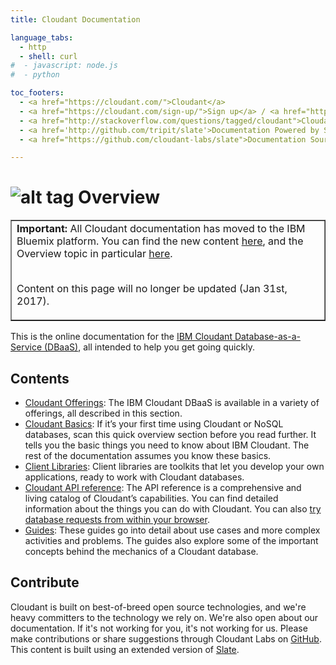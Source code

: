 ```yaml
---
title: Cloudant Documentation

language_tabs:
  - http
  - shell: curl
#  - javascript: node.js
#  - python

toc_footers:
  - <a href="https://cloudant.com/">Cloudant</a>
  - <a href="https://cloudant.com/sign-up/">Sign up</a> / <a href="https://cloudant.com/sign-in/">Sign in</a>
  - <a href="http://stackoverflow.com/questions/tagged/cloudant">Cloudant on StackOverflow</a>
  - <a href='http://github.com/tripit/slate'>Documentation Powered by Slate</a>
  - <a href="https://github.com/cloudant-labs/slate">Documentation Source</a>

---
```


# ![alt tag](images/documentation_icon.png) Overview

<table border='1'>
<tr>
<td><b>Important:</b> All Cloudant documentation has moved to the IBM Bluemix platform.
You can find the new content
<a href="https://console.ng.bluemix.net/docs/services/Cloudant/getting-started.html">here</a>,
and the Overview topic in particular
<a href="https://console.ng.bluemix.net/docs/services/Cloudant/cloudant.html">here</a>.
<br/><br/>
<p>Content on this page will no longer be updated (Jan 31st, 2017).</p>
</td>
</tr>
</table>

This is the online documentation for the [IBM Cloudant Database-as-a-Service (DBaaS)](https://cloudant.com/),
all intended to help you get going quickly.

## Contents

*	[Cloudant Offerings](offerings.html): The IBM Cloudant DBaaS is available in a variety of offerings, all described in this section.
*	[Cloudant Basics](basics.html#-cloudant-basics): If it’s your first time using Cloudant or NoSQL databases, scan this quick overview section before you read further. It tells you the basic things you need to know about IBM Cloudant. The rest of the documentation assumes you know these basics.
*	[Client Libraries](libraries.html#-client-libraries): Client libraries are toolkits that let you develop your own applications, ready to work with Cloudant databases.
*	[Cloudant API reference](api.html#-api-reference): The API reference is a comprehensive and living catalog of Cloudant’s capabilities. You can find detailed information about the things you can do with Cloudant. You can also [try database requests from within your browser](try.html).
*	[Guides](guides.html#-guides): These guides go into detail about use cases and more complex activities and problems. The guides also explore some of the important concepts behind the mechanics of a Cloudant database.

## Contribute

Cloudant is built on best-of-breed open source technologies, and we're heavy committers to the technology we rely on. We're also open about our documentation. If it's not working for you, it's not working for us. Please make contributions or share suggestions through Cloudant Labs on [GitHub](https://github.com/cloudant-labs/slate). This content is built using an extended version of [Slate](https://github.com/tripit/slate).

<div id="why_cloudant"></div>
